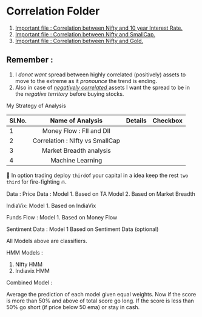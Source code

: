 # Correlation Folder
1. [Important file : Correlation between Nifty and 10 year Interest Rate.](https://github.com/anirbanghoshsbi/.github.io/blob/master/correlation/folder/Correlation_IN10_interest.ipynb)
2. [Important file : Correlation between Nifty and SmallCap.](https://github.com/anirbanghoshsbi/.github.io/blob/master/correlation/folder/SmallCap_Nifty_Corr.ipynb)
3. [Important file : Correlation between Nifty and Gold.](https://github.com/anirbanghoshsbi/.github.io/blob/master/correlation/folder/Correlation_gold.ipynb)

## Remember : 
1. I *donot want* spread between highly correlated (positively) assets to move to the extreme as it *pronounce* the trend is ending.
2. Also in case of <ins> *negatively correlated* </ins> assets I want the spread to be in the *negative territory* before buying stocks.

My Strategy of Analysis


|Sl.No.|Name of Analysis| Details| Checkbox|
|:------ |:-------:|--------:| ------ |
|1|Money Flow : FII and DII|  |  |
|2| Correlation : NIfty vs SmallCap| |  |
|  3  | Market Breadth analysis | |  |
|  4  | Machine Learning | | |

📔 In option trading deploy `third`of your capital in a idea keep the rest `two third` for fire-fighting 🔥.

Data :
Price Data :
Model 1. Based on TA
Model 2. Based on Market Breadth

IndiaVix:
Model 1. Based on IndiaVix

Funds Flow :
Model 1. Based on Money Flow

Sentiment Data :
Model 1 Based on Sentiment Data (optional)

All Models above are classifiers.

HMM Models :

1. NIfty HMM
2. Indiavix HMM

Combined Model :

Average the prediction of each model given equal weights.
Now if the score is more than 50% and above of total score go long.
If the score is less than 50% go short (if price below 50 ema) or stay in cash.
